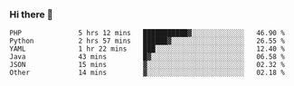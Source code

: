 ### Hi there 👋

<!--START_SECTION:waka-->

```text
PHP              5 hrs 12 mins   ███████████▓░░░░░░░░░░░░░   46.90 %
Python           2 hrs 57 mins   ██████▓░░░░░░░░░░░░░░░░░░   26.55 %
YAML             1 hr 22 mins    ███░░░░░░░░░░░░░░░░░░░░░░   12.40 %
Java             43 mins         █▓░░░░░░░░░░░░░░░░░░░░░░░   06.58 %
JSON             15 mins         ▓░░░░░░░░░░░░░░░░░░░░░░░░   02.32 %
Other            14 mins         ▓░░░░░░░░░░░░░░░░░░░░░░░░   02.18 %
```

<!--END_SECTION:waka-->

<!--
**Jonas-VanHaeken/Jonas-VanHaeken** is a ✨ _special_ ✨ repository because its `README.md` (this file) appears on your GitHub profile.

Here are some ideas to get you started:

- 🔭 I’m currently working on ...
- 🌱 I’m currently learning ...
- 👯 I’m looking to collaborate on ...
- 🤔 I’m looking for help with ...
- 💬 Ask me about ...
- 📫 How to reach me: ...
- 😄 Pronouns: ...
- ⚡ Fun fact: ...
-->
